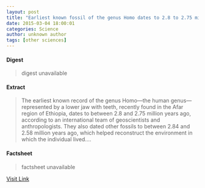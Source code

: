 ```yaml
---
layout: post
title: "Earliest known fossil of the genus Homo dates to 2.8 to 2.75 million years ago"
date: 2015-03-04 18:00:01
categories: Science
author: unknown author
tags: [other sciences]
---
```



#### Digest
>digest unavailable

#### Extract
>The earliest known record of the genus Homo—the human genus—represented by a lower jaw with teeth, recently found in the Afar region of Ethiopia, dates to between 2.8 and 2.75 million years ago, according to an international team of geoscientists and anthropologists. They also dated other fossils to between 2.84 and 2.58 million years ago, which helped reconstruct the environment in which the individual lived....

#### Factsheet
>factsheet unavailable

[Visit Link](http://phys.org/news344673764.html)


